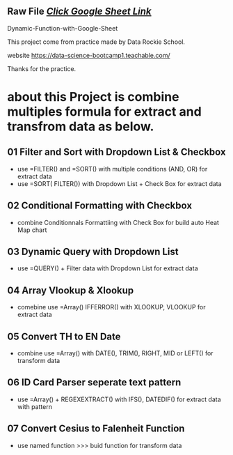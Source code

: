 
## Raw File [_Click Google Sheet Link_](https://docs.google.com/spreadsheets/d/12Khu5_uOxxa1adKopijGbBbhS3ZUsG_dTdBZvHq56tI/edit?usp=sharing)

Dynamic-Function-with-Google-Sheet

This project come from practice made by Data Rockie School.

website https://data-science-bootcamp1.teachable.com/

Thanks for the practice.

# about this Project is combine multiples formula for extract and transfrom data as below.

## 01 Filter and Sort with Dropdown List & Checkbox
- use =FILTER() and =SORT() with multiple conditions (AND, OR) for extract data
- use =SORT( FILTER()) with Dropdown List + Check Box for extract data

## 02 Conditional Formatting with Checkbox
- combine Conditionnals Formattiing with Check Box for build auto Heat Map chart

## 03 Dynamic Query with Dropdown List
- use =QUERY() + Filter data with Dropdown List for extract data

## 04 Array Vlookup & Xlookup
- comebine use =Array() IFFERROR() with XLOOKUP, VLOOKUP for extract data

## 05 Convert TH to EN Date
- combine use =Array() with DATE(), TRIM(), RIGHT, MID or LEFT() for transform data

## 06 ID Card Parser seperate text pattern
- use =Array() + REGEXEXTRACT() with IFS(), DATEDIF() for extract data with pattern 

## 07 Convert Cesius to Falenheit Function
- use named function >>> buid function for transform data
